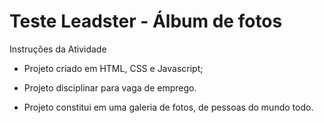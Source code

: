 <h1> Teste Leadster - Álbum de fotos</h1>

Instruções da Atividade

* Projeto criado em HTML, CSS e Javascript; <p>
* Projeto disciplinar para vaga de emprego. <p>
* Projeto constitui em uma galeria de fotos, de pessoas do mundo todo. <p>


